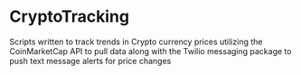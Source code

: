 # CryptoTracking
Scripts written to track trends in Crypto currency prices utilizing the CoinMarketCap API to pull data along with the Twilio messaging package to push text message alerts for price changes
